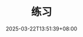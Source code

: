 ---
weight: 700
title: "练习"
description: ""
icon: "code_blocks"
date: "2025-03-22T13:51:39+08:00"
lastmod: "2025-03-22T13:51:39+08:00"
draft: false
toc: true
---
